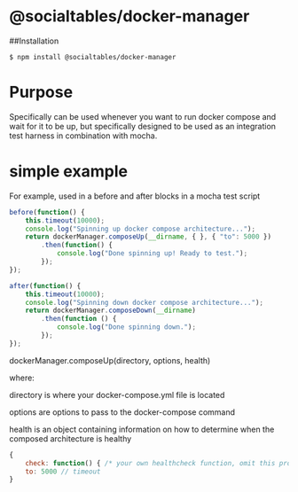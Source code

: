 # @socialtables/docker-manager

##Installation

```
$ npm install @socialtables/docker-manager
```

# Purpose

Specifically can be used whenever you want to run docker compose and wait for it to be up, but specifically designed to be used as an integration test harness in combination with mocha.

# simple example

For example, used in a before and after blocks in a mocha test script

```javascript
before(function() {
    this.timeout(10000);
    console.log("Spinning up docker compose architecture...");
    return dockerManager.composeUp(__dirname, { }, { "to": 5000 })
        .then(function() {
            console.log("Done spinning up! Ready to test.");
        });
});
```

```javascript
after(function() {
    this.timeout(10000);
    console.log("Spinning down docker compose architecture...");
    return dockerManager.composeDown(__dirname)
        .then(function () {
            console.log("Done spinning down.");
        });
});
```

dockerManager.composeUp(directory, options, health)

where: 

directory is where your docker-compose.yml file is located

options are options to pass to the docker-compose command

health is an object containing information on how to determine when the composed architecture is healthy
```javascript
{
    check: function() { /* your own healthcheck function, omit this property to do implcit */},
    to: 5000 // timeout
}
```